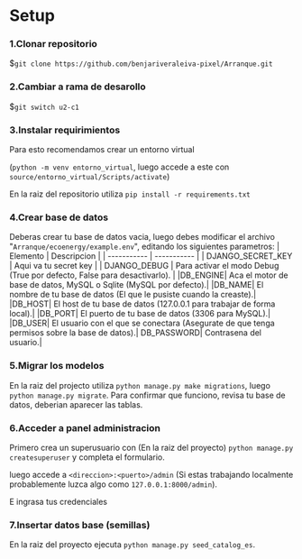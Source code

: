 # Setup
### 1.Clonar repositorio

$`git clone https://github.com/benjariveraleiva-pixel/Arranque.git`

### 2.Cambiar a rama de desarollo

$`git switch u2-c1`

### 3.Instalar requirimientos

Para esto recomendamos crear un entorno virtual

(`python -m venv entorno_virtual`, luego accede a este con `source/entorno_virtual/Scripts/activate`)

En la raiz del repositorio utiliza `pip install -r requirements.txt`

### 4.Crear base de datos

Deberas crear tu base de datos vacia, luego debes modificar el archivo "`Arranque/ecoenergy/example.env`", editando los siguientes parametros:
| Elemento | Descripcion |
| ----------- | ----------- |
| DJANGO_SECRET_KEY | Aqui va tu secret key |
| DJANGO_DEBUG | Para activar el modo Debug (True por defecto, False para desactivarlo). | 
|DB_ENGINE| Aca el motor de base de datos, MySQL o Sqlite (MySQL por defecto).|
|DB_NAME| El nombre de tu base de datos (El que le pusiste cuando la creaste).|
|DB_HOST| El host de tu base de datos (127.0.0.1 para trabajar de forma local).|
|DB_PORT| El puerto de tu base de datos (3306 para MySQL).|
|DB_USER| El usuario con el que se conectara (Asegurate de que tenga permisos sobre la base de datos).|
DB_PASSWORD| Contrasena del usuario.|

### 5.Migrar los modelos
En la raiz del projecto utiliza `python manage.py make migrations`, luego `python manage.py migrate`. Para confirmar que funciono, revisa tu base de datos, deberian aparecer las tablas.

### 6.Acceder a panel administracion

Primero crea un superusuario con (En la raiz del proyecto) `python manage.py createsuperuser` y completa el formulario.

luego accede a `<direccion>:<puerto>/admin` (Si estas trabajando localmente probablemente luzca algo como `127.0.0.1:8000/admin`).

E ingrasa tus credenciales


### 7.Insertar datos base (semillas)

En la raiz del proyecto ejecuta `python manage.py seed_catalog_es`.

